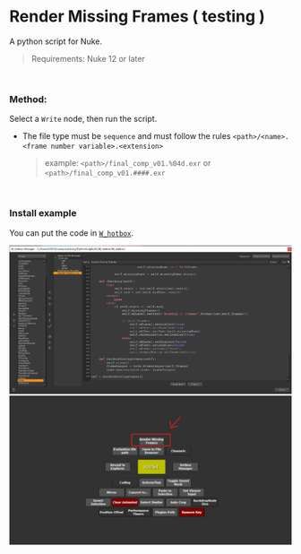 # Render Missing Frames ( testing )

A python script for Nuke.

> Requirements: Nuke 12 or later

<br />

### Method:

Select a `Write` node, then run the script.

- The file type must be `sequence` and must follow the rules `<path>/<name>.<frame number variable>.<extension>`

  > example: `<path>/final_comp_v01.%04d.exr` or `<path>/final_comp_v01.####.exr`

<br />

### Install example

You can put the code in [`W_hotbox`](https://www.nukepedia.com/python/ui/w_hotbox).

<img src="/images/W_hotbox_RenderMissingFrames.png">
<img src="/images/W_hotbox_RenderMissingFrames_02.png">
